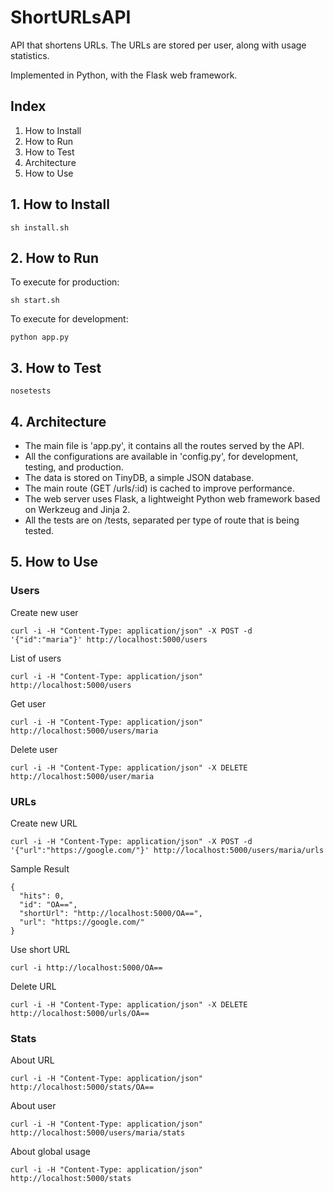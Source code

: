 # ShortURLsAPI

API that shortens URLs. The URLs are stored per user, along with usage statistics.

Implemented in Python, with the Flask web framework.


## Index
1. How to Install
2. How to Run
3. How to Test
4. Architecture
5. How to Use

## 1. How to Install

```
sh install.sh
```

## 2. How to Run

To execute for production:
```
sh start.sh
```

To execute for development:
```
python app.py
```

## 3. How to Test

```
nosetests
```

## 4. Architecture

* The main file is 'app.py', it contains all the routes served by the API.
* All the configurations are available in 'config.py', for development, testing, and production.
* The data is stored on TinyDB, a simple JSON database.
* The main route (GET /urls/:id) is cached to improve performance.
* The web server uses Flask, a lightweight Python web framework based on Werkzeug and Jinja 2.
* All the tests are on /tests, separated per type of route that is being tested.

## 5. How to Use

### Users

Create new user
```
curl -i -H "Content-Type: application/json" -X POST -d '{"id":"maria"}' http://localhost:5000/users
```

List of users
```
curl -i -H "Content-Type: application/json" http://localhost:5000/users
```

Get user
```
curl -i -H "Content-Type: application/json" http://localhost:5000/users/maria
```

Delete user
```
curl -i -H "Content-Type: application/json" -X DELETE http://localhost:5000/user/maria
```

### URLs

Create new URL
```
curl -i -H "Content-Type: application/json" -X POST -d '{"url":"https://google.com/"}' http://localhost:5000/users/maria/urls
```
Sample Result
```
{
  "hits": 0, 
  "id": "OA==", 
  "shortUrl": "http://localhost:5000/OA==", 
  "url": "https://google.com/"
}
```

Use short URL
```
curl -i http://localhost:5000/OA==
```

Delete URL
```
curl -i -H "Content-Type: application/json" -X DELETE http://localhost:5000/urls/OA==
```

### Stats

About URL
```
curl -i -H "Content-Type: application/json" http://localhost:5000/stats/OA==
```

About user
```
curl -i -H "Content-Type: application/json" http://localhost:5000/users/maria/stats
```

About global usage
```
curl -i -H "Content-Type: application/json" http://localhost:5000/stats
```